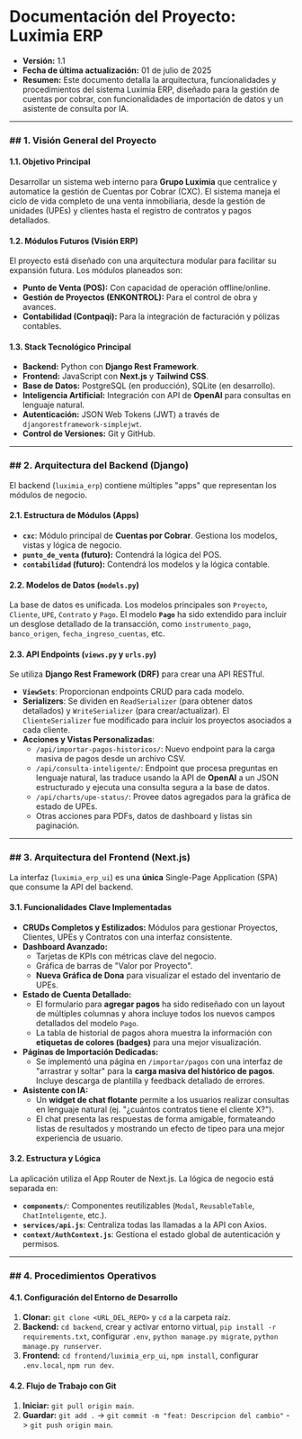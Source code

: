 # **Documentación del Proyecto: Luximia ERP**

* **Versión:** 1.1
* **Fecha de última actualización:** 01 de julio de 2025
* **Resumen:** Este documento detalla la arquitectura, funcionalidades y procedimientos del sistema Luximia ERP, diseñado para la gestión de cuentas por cobrar, con funcionalidades de importación de datos y un asistente de consulta por IA.

***

### ## 1. Visión General del Proyecto

#### 1.1. Objetivo Principal
Desarrollar un sistema web interno para **Grupo Luximia** que centralice y automatice la gestión de Cuentas por Cobrar (CXC). El sistema maneja el ciclo de vida completo de una venta inmobiliaria, desde la gestión de unidades (UPEs) y clientes hasta el registro de contratos y pagos detallados.

#### 1.2. Módulos Futuros (Visión ERP)
El proyecto está diseñado con una arquitectura modular para facilitar su expansión futura. Los módulos planeados son:
* **Punto de Venta (POS):** Con capacidad de operación offline/online.
* **Gestión de Proyectos (ENKONTROL):** Para el control de obra y avances.
* **Contabilidad (Contpaqi):** Para la integración de facturación y pólizas contables.

#### 1.3. Stack Tecnológico Principal
* **Backend:** Python con **Django Rest Framework**.
* **Frontend:** JavaScript con **Next.js** y **Tailwind CSS**.
* **Base de Datos:** PostgreSQL (en producción), SQLite (en desarrollo).
* **Inteligencia Artificial:** Integración con API de **OpenAI** para consultas en lenguaje natural.
* **Autenticación:** JSON Web Tokens (JWT) a través de `djangorestframework-simplejwt`.
* **Control de Versiones:** Git y GitHub.

***

### ## 2. Arquitectura del Backend (Django)

El backend (`luximia_erp`) contiene múltiples "apps" que representan los módulos de negocio.

#### 2.1. Estructura de Módulos (Apps)
* **`cxc`**: Módulo principal de **Cuentas por Cobrar**. Gestiona los modelos, vistas y lógica de negocio.
* **`punto_de_venta` (futuro):** Contendrá la lógica del POS.
* **`contabilidad` (futuro):** Contendrá los modelos y la lógica contable.

#### 2.2. Modelos de Datos (`models.py`)
La base de datos es unificada. Los modelos principales son `Proyecto`, `Cliente`, `UPE`, `Contrato` y `Pago`. El modelo **`Pago`** ha sido extendido para incluir un desglose detallado de la transacción, como `instrumento_pago`, `banco_origen`, `fecha_ingreso_cuentas`, etc.

#### 2.3. API Endpoints (`views.py` y `urls.py`)
Se utiliza **Django Rest Framework (DRF)** para crear una API RESTful.
* **`ViewSets`**: Proporcionan endpoints CRUD para cada modelo.
* **Serializers**: Se dividen en `ReadSerializer` (para obtener datos detallados) y `WriteSerializer` (para crear/actualizar). El `ClienteSerializer` fue modificado para incluir los proyectos asociados a cada cliente.
* **Acciones y Vistas Personalizadas**:
    * `/api/importar-pagos-historicos/`: Nuevo endpoint para la carga masiva de pagos desde un archivo CSV.
    * `/api/consulta-inteligente/`: Endpoint que procesa preguntas en lenguaje natural, las traduce usando la API de **OpenAI** a un JSON estructurado y ejecuta una consulta segura a la base de datos.
    * `/api/charts/upe-status/`: Provee datos agregados para la gráfica de estado de UPEs.
    * Otras acciones para PDFs, datos de dashboard y listas sin paginación.

***

### ## 3. Arquitectura del Frontend (Next.js)

La interfaz (`luximia_erp_ui`) es una **única** Single-Page Application (SPA) que consume la API del backend.

#### 3.1. Funcionalidades Clave Implementadas
* **CRUDs Completos y Estilizados:** Módulos para gestionar Proyectos, Clientes, UPEs y Contratos con una interfaz consistente.
* **Dashboard Avanzado:**
    * Tarjetas de KPIs con métricas clave del negocio.
    * Gráfica de barras de "Valor por Proyecto".
    * **Nueva Gráfica de Dona** para visualizar el estado del inventario de UPEs.
* **Estado de Cuenta Detallado:**
    * El formulario para **agregar pagos** ha sido rediseñado con un layout de múltiples columnas y ahora incluye todos los nuevos campos detallados del modelo `Pago`.
    * La tabla de historial de pagos ahora muestra la información con **etiquetas de colores (badges)** para una mejor visualización.
* **Páginas de Importación Dedicadas:**
    * Se implementó una página en `/importar/pagos` con una interfaz de "arrastrar y soltar" para la **carga masiva del histórico de pagos**. Incluye descarga de plantilla y feedback detallado de errores.
* **Asistente con IA:**
    * Un **widget de chat flotante** permite a los usuarios realizar consultas en lenguaje natural (ej. "¿cuántos contratos tiene el cliente X?").
    * El chat presenta las respuestas de forma amigable, formateando listas de resultados y mostrando un efecto de tipeo para una mejor experiencia de usuario.

#### 3.2. Estructura y Lógica
La aplicación utiliza el App Router de Next.js. La lógica de negocio está separada en:
* **`components/`**: Componentes reutilizables (`Modal`, `ReusableTable`, `ChatInteligente`, etc.).
* **`services/api.js`**: Centraliza todas las llamadas a la API con Axios.
* **`context/AuthContext.js`**: Gestiona el estado global de autenticación y permisos.

***

### ## 4. Procedimientos Operativos

#### 4.1. Configuración del Entorno de Desarrollo
1.  **Clonar:** `git clone <URL_DEL_REPO>` y `cd` a la carpeta raíz.
2.  **Backend:** `cd backend`, crear y activar entorno virtual, `pip install -r requirements.txt`, configurar `.env`, `python manage.py migrate`, `python manage.py runserver`.
3.  **Frontend:** `cd frontend/luximia_erp_ui`, `npm install`, configurar `.env.local`, `npm run dev`.

#### 4.2. Flujo de Trabajo con Git
1.  **Iniciar:** `git pull origin main`.
2.  **Guardar:** `git add .` -> `git commit -m "feat: Descripcion del cambio"` -> `git push origin main`.